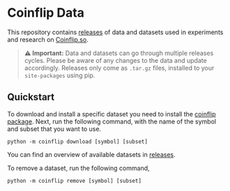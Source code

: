 # Coinflip Data
This repository contains [releases](https://github.com/patrickstolc/coinflip-data/releases) of data and datasets used in experiments and research on [Coinflip.so](https://coinflip.so).

> __⚠️ Important:__ Data and datasets can go through multiple releases cycles. Please be aware of any changes to the data and update accordingly. Releases only come as `.tar.gz` files, installed to your `site-packages` using pip.

## Quickstart
To download and install a specific dataset you need to install the [coinflip package](https://github.com/patrickstolc/coinflip). Next, run the following command, with the name of the symbol and subset that you want to use.
```
python -m coinflip download [symbol] [subset]
```
You can find an overview of available datasets in [releases](https://github.com/patrickstolc/coinflip-data/releases).

To remove a dataset, run the following command,
```
python -m coinflip remove [symbol] [subset]
```
